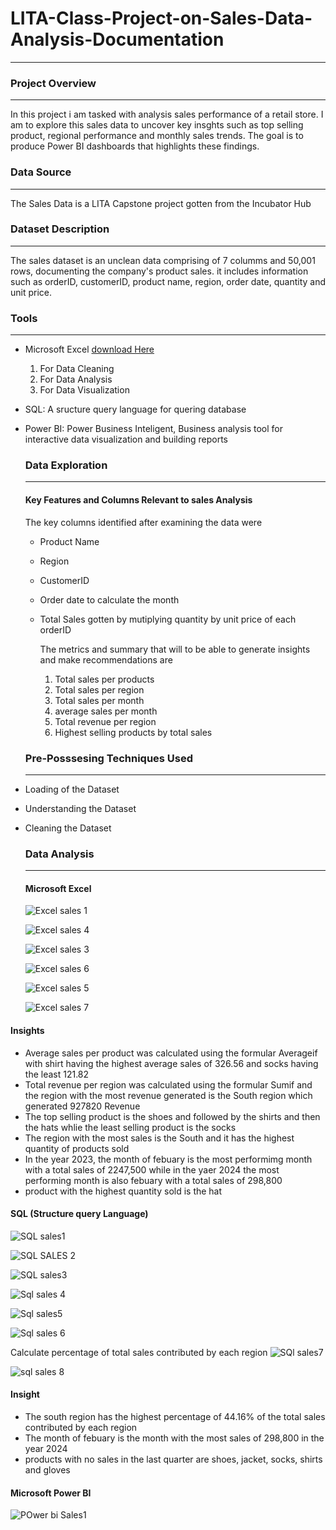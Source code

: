 # LITA-Class-Project-on-Sales-Data-Analysis-Documentation
---
### Project Overview
---
In this project i am tasked with analysis sales performance of a retail store. I am to explore this sales
data to uncover key insghts such as top selling product, regional performance and monthly sales trends. The goal 
is to produce Power BI dashboards that highlights these findings.

### Data Source
---
The Sales Data is a LITA Capstone project gotten from the Incubator Hub 

### Dataset Description
---
The sales dataset is an unclean data comprising of 7 columms and 50,001 rows, documenting the company's
 product sales. it includes information such as orderID, customerID, product name, region, order date, quantity and unit price.

 ### Tools
 ---
 - Microsoft Excel [download Here](https://www.microsoft.com)
    1. For Data Cleaning
    2. For Data Analysis
    3. For Data Visualization
- SQL: A sructure query language for quering database
- Power BI: Power Business Inteligent, Business analysis tool for interactive data visualization and building reports

  ### Data Exploration
  ---
  #### Key Features and Columns Relevant to sales Analysis
  The key columns identified after examining the data were
  - Product Name
  - Region
  - CustomerID
  - Order date to calculate the month
  - Total Sales gotten by mutiplying quantity by unit price of each orderID

    The metrics and summary that will to be able to generate insights and make recommendations are
      1. Total sales per products
      2. Total sales per region
      3. Total sales per month
      4. average sales per month
      5. Total revenue per region
      6. Highest selling products by total sales

   ### Pre-Posssesing Techniques Used
   ---
- Loading of the Dataset
- Understanding the Dataset
- Cleaning the Dataset

  ### Data Analysis
  ---
  #### Microsoft Excel

  ![Excel sales 1](https://github.com/user-attachments/assets/b8906a41-7672-44b8-8b73-4c2f297057da)

  ![Excel sales 4](https://github.com/user-attachments/assets/c7deb1e4-ebc6-4b9e-afef-2aba926fbe0b)

  ![Excel sales 3](https://github.com/user-attachments/assets/0a48132d-6a0a-49be-aa40-b2d552fec3ee)

  ![Excel sales 6](https://github.com/user-attachments/assets/b829b09d-d87e-4347-9013-226877a94c4e)

  ![Excel sales 5](https://github.com/user-attachments/assets/e382d045-079d-4682-b70f-649318790f74)

  ![Excel sales 7](https://github.com/user-attachments/assets/0a863f6f-cbe4-47a5-87e7-6342e80b828d)

 #### Insights
 
 - Average sales per product was calculated using the formular Averageif with shirt having the highest average sales of 326.56 and socks having the least 121.82 
 - Total revenue per region was calculated using the formular Sumif and the region with the most revenue generated is the South region which generated 927820 Revenue
 - The top selling product is the shoes and followed by the shirts and then the hats whlie the least selling product is the socks
 - The region with the most sales is the South and it has the highest quantity of products sold
 - In the year 2023, the month of febuary is the most performimg month with a total sales of 2247,500 while in the yaer 2024 the most performing month is also febuary
   with a total sales of 298,800
  - product with the highest quantity sold is the hat

  #### SQL (Structure query Language)

  ![SQL sales1](https://github.com/user-attachments/assets/7dfacfcb-e971-425c-b19a-e3d77aa1a7be)

  ![SQL SALES 2](https://github.com/user-attachments/assets/4b79e918-4c24-463f-9ac6-3609185872fa)

  ![SQL sales3](https://github.com/user-attachments/assets/4c89db6f-a296-4ad6-8932-bdcf37b5138d)

  ![Sql sales 4](https://github.com/user-attachments/assets/bc8e928e-09d0-47da-8b04-43585b4eb5c3)

  ![Sql sales5](https://github.com/user-attachments/assets/4354a868-1889-40b6-89d7-1fee48dee404)

  ![Sql sales 6](https://github.com/user-attachments/assets/83f4ef8a-7bf7-4d5a-bde8-991552181bd1)

  Calculate percentage of total sales contributed by each region
  ![SQl sales7](https://github.com/user-attachments/assets/4b8a951b-96c3-4b6b-8644-d5532d496747)

  ![sql sales 8](https://github.com/user-attachments/assets/fbfddee9-0b89-4293-a84a-af90d8535902)

  #### Insight
   - The south region has the highest percentage of 44.16% of the total sales contributed by each region
   - The month of febuary is the month with the most sales of 298,800 in the year 2024
   - products with no sales in the last quarter are shoes, jacket, socks, shirts and gloves
    
  #### Microsoft Power BI
 
 ![POwer bi Sales1](https://github.com/user-attachments/assets/e1012057-8f98-4134-9d29-50f159a4ca25)





